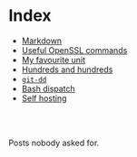 # Index
<!-- # Posts nobody asked for -->

<!-- # Index -->
<!--  &nbsp; -->

- [Markdown](markdown.md)
- [Useful OpenSSL commands](openssl.md)
- [My favourite unit](unit.md)
- [Hundreds and hundreds](hundreds.md)
- [`git-dd`](git-dd.md)
- [Bash dispatch](dispatch.md)
- [Self hosting](hosting.md)
<br />
<br />
<!-- #  &nbsp; -->

<!-- Made with some <3 [Not a lot](https://github.com/jpedro/jpedro.github.io) -->
Posts nobody asked for.
